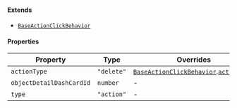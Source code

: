 #### Extends

* [`BaseActionClickBehavior`](./generated/html/BaseActionClickBehavior.md)

#### Properties

| Property                                                     | Type       | Overrides                                                                                                                                       | Inherited from                                                                                                                      |
| ------------------------------------------------------------ | ---------- | ----------------------------------------------------------------------------------------------------------------------------------------------- | ----------------------------------------------------------------------------------------------------------------------------------- |
| <a id="actiontype"></a> `actionType`                         | `"delete"` | [`BaseActionClickBehavior`](./generated/html/BaseActionClickBehavior.md).[`actionType`](./generated/html/BaseActionClickBehavior.md#actiontype) | -                                                                                                                                   |
| <a id="objectdetaildashcardid"></a> `objectDetailDashCardId` | `number`   | -                                                                                                                                               | -                                                                                                                                   |
| <a id="type"></a> `type`                                     | `"action"` | -                                                                                                                                               | [`BaseActionClickBehavior`](./generated/html/BaseActionClickBehavior.md).[`type`](./generated/html/BaseActionClickBehavior.md#type) |
